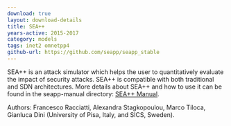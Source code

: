 ```yaml
---
download: true
layout: download-details
title: SEA++
years-active: 2015-2017
category: models
tags: inet2 omnetpp4
github-url: https://github.com/seapp/seapp_stable
---
```


SEA++ is an attack simulator which helps the user to quantitatively evaluate the
impact of security attacks. SEA++ is compatible with both traditional and SDN
architectures. More details about SEA++ and how to use it can be found in the
seapp-manual directory:
[SEA++ Manual](https://github.com/seapp/seapp_stable/raw/master/seapp-manual/seapp-manual.pdf).

Authors: Francesco Racciatti, Alexandra Stagkopoulou, Marco Tiloca, Gianluca Dini
(University of Pisa, Italy, and SICS, Sweden).
